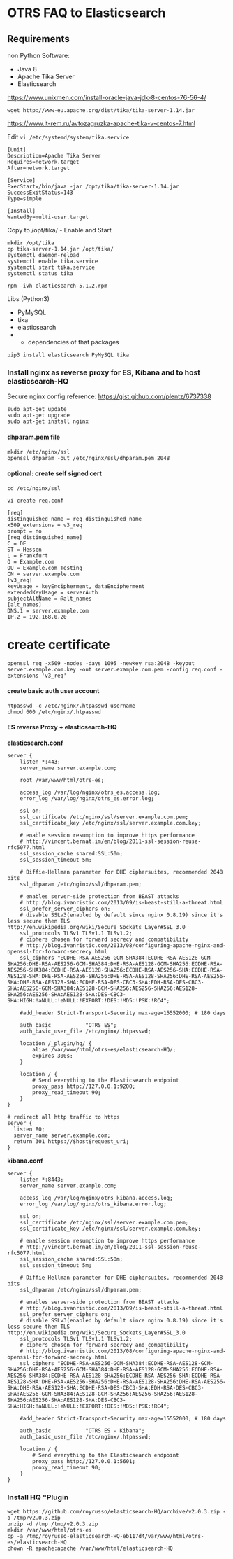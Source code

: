 # OTRS FAQ to Elasticsearch

## Requirements

non Python Software:

* Java 8
* Apache Tika Server
* Elasticsearch

https://www.unixmen.com/install-oracle-java-jdk-8-centos-76-56-4/


`wget http://www-eu.apache.org/dist/tika/tika-server-1.14.jar`

https://www.it-rem.ru/avtozagruzka-apache-tika-v-centos-7.html

Edit `vi /etc/systemd/system/tika.service`

```
[Unit]
Description=Apache Tika Server
Requires=network.target
After=network.target

[Service]
ExecStart=/bin/java -jar /opt/tika/tika-server-1.14.jar
SuccessExitStatus=143
Type=simple

[Install]
WantedBy=multi-user.target
```

Copy to /opt/tika/ - Enable and Start

```
mkdir /opt/tika
cp tika-server-1.14.jar /opt/tika/
systemctl daemon-reload
systemctl enable tika.service
systemctl start tika.service
systemctl status tika
```


`rpm -ivh elasticsearch-5.1.2.rpm`


Libs (Python3)

* PyMySQL
* tika
* elasticsearch
* + dependencies of that packages

```
pip3 install elasticsearch PyMySQL tika
```



### Install nginx as reverse proxy for ES, Kibana and to host elasticsearch-HQ

Secure nginx config reference: https://gist.github.com/plentz/6737338

```
sudo apt-get update
sudo apt-get upgrade
sudo apt-get install nginx
```

#### dhparam.pem file

``` 
mkdir /etc/nginx/ssl
openssl dhparam -out /etc/nginx/ssl/dhparam.pem 2048
```

#### optional: create self signed cert

```
cd /etc/nginx/ssl
```

`vi create req.conf`

```
[req]
distinguished_name = req_distinguished_name
x509_extensions = v3_req
prompt = no
[req_distinguished_name]
C = DE
ST = Hessen
L = Frankfurt
O = Example.com
OU = Example.com Testing
CN = server.example.com
[v3_req]
keyUsage = keyEncipherment, dataEncipherment
extendedKeyUsage = serverAuth
subjectAltName = @alt_names
[alt_names]
DNS.1 = server.example.com
IP.2 = 192.168.0.20
```

# create certificate

```
openssl req -x509 -nodes -days 1095 -newkey rsa:2048 -keyout server.example.com.key -out server.example.com.pem -config req.conf -extensions 'v3_req'
```
 
#### create basic auth user account

```
htpasswd -c /etc/nginx/.htpasswd username
chmod 600 /etc/nginx/.htpasswd
```

#### ES reverse Proxy + elasticsearch-HQ

**elasticsearch.conf**

```
server {
    listen *:443;
    server_name server.example.com;

    root /var/www/html/otrs-es;

    access_log /var/log/nginx/otrs_es.access.log;
    error_log /var/log/nginx/otrs_es.error.log;

    ssl on;
    ssl_certificate /etc/nginx/ssl/server.example.com.pem;
    ssl_certificate_key /etc/nginx/ssl/server.example.com.key;

    # enable session resumption to improve https performance
    # http://vincent.bernat.im/en/blog/2011-ssl-session-reuse-rfc5077.html
    ssl_session_cache shared:SSL:50m;
    ssl_session_timeout 5m;

    # Diffie-Hellman parameter for DHE ciphersuites, recommended 2048 bits
    ssl_dhparam /etc/nginx/ssl/dhparam.pem;

    # enables server-side protection from BEAST attacks
    # http://blog.ivanristic.com/2013/09/is-beast-still-a-threat.html
    ssl_prefer_server_ciphers on;
    # disable SSLv3(enabled by default since nginx 0.8.19) since it's less secure then TLS http://en.wikipedia.org/wiki/Secure_Sockets_Layer#SSL_3.0
    ssl_protocols TLSv1 TLSv1.1 TLSv1.2;
    # ciphers chosen for forward secrecy and compatibility
    # http://blog.ivanristic.com/2013/08/configuring-apache-nginx-and-openssl-for-forward-secrecy.html
    ssl_ciphers "ECDHE-RSA-AES256-GCM-SHA384:ECDHE-RSA-AES128-GCM-SHA256:DHE-RSA-AES256-GCM-SHA384:DHE-RSA-AES128-GCM-SHA256:ECDHE-RSA-AES256-SHA384:ECDHE-RSA-AES128-SHA256:ECDHE-RSA-AES256-SHA:ECDHE-RSA-AES128-SHA:DHE-RSA-AES256-SHA256:DHE-RSA-AES128-SHA256:DHE-RSA-AES256-SHA:DHE-RSA-AES128-SHA:ECDHE-RSA-DES-CBC3-SHA:EDH-RSA-DES-CBC3-SHA:AES256-GCM-SHA384:AES128-GCM-SHA256:AES256-SHA256:AES128-SHA256:AES256-SHA:AES128-SHA:DES-CBC3-SHA:HIGH:!aNULL:!eNULL:!EXPORT:!DES:!MD5:!PSK:!RC4";

    #add_header Strict-Transport-Security max-age=15552000; # 180 days

    auth_basic           "OTRS ES";
    auth_basic_user_file /etc/nginx/.htpasswd;

    location /_plugin/hq/ {
        alias /var/www/html/otrs-es/elasticsearch-HQ/;
        expires 300s;
    }

    location / {
        # Send everything to the Elasticsearch endpoint
        proxy_pass http://127.0.0.1:9200;
        proxy_read_timeout 90;
    }
}

# redirect all http traffic to https
server {
  listen 80;
  server_name server.example.com;
  return 301 https://$host$request_uri;
}
```

**kibana.conf**

```
server {
    listen *:8443;
    server_name server.example.com;

    access_log /var/log/nginx/otrs_kibana.access.log;
    error_log /var/log/nginx/otrs_kibana.error.log;

    ssl on;
    ssl_certificate /etc/nginx/ssl/server.example.com.pem;
    ssl_certificate_key /etc/nginx/ssl/server.example.com.key;

    # enable session resumption to improve https performance
    # http://vincent.bernat.im/en/blog/2011-ssl-session-reuse-rfc5077.html
    ssl_session_cache shared:SSL:50m;
    ssl_session_timeout 5m;

    # Diffie-Hellman parameter for DHE ciphersuites, recommended 2048 bits
    ssl_dhparam /etc/nginx/ssl/dhparam.pem;

    # enables server-side protection from BEAST attacks
    # http://blog.ivanristic.com/2013/09/is-beast-still-a-threat.html
    ssl_prefer_server_ciphers on;
    # disable SSLv3(enabled by default since nginx 0.8.19) since it's less secure then TLS http://en.wikipedia.org/wiki/Secure_Sockets_Layer#SSL_3.0
    ssl_protocols TLSv1 TLSv1.1 TLSv1.2;
    # ciphers chosen for forward secrecy and compatibility
    # http://blog.ivanristic.com/2013/08/configuring-apache-nginx-and-openssl-for-forward-secrecy.html
    ssl_ciphers "ECDHE-RSA-AES256-GCM-SHA384:ECDHE-RSA-AES128-GCM-SHA256:DHE-RSA-AES256-GCM-SHA384:DHE-RSA-AES128-GCM-SHA256:ECDHE-RSA-AES256-SHA384:ECDHE-RSA-AES128-SHA256:ECDHE-RSA-AES256-SHA:ECDHE-RSA-AES128-SHA:DHE-RSA-AES256-SHA256:DHE-RSA-AES128-SHA256:DHE-RSA-AES256-SHA:DHE-RSA-AES128-SHA:ECDHE-RSA-DES-CBC3-SHA:EDH-RSA-DES-CBC3-SHA:AES256-GCM-SHA384:AES128-GCM-SHA256:AES256-SHA256:AES128-SHA256:AES256-SHA:AES128-SHA:DES-CBC3-SHA:HIGH:!aNULL:!eNULL:!EXPORT:!DES:!MD5:!PSK:!RC4";

    #add_header Strict-Transport-Security max-age=15552000; # 180 days

    auth_basic           "OTRS ES - Kibana";
    auth_basic_user_file /etc/nginx/.htpasswd;

    location / {
        # Send everything to the Elasticsearch endpoint
        proxy_pass http://127.0.0.1:5601;
        proxy_read_timeout 90;
    }
}

```

### Install HQ "Plugin

```
wget https://github.com/royrusso/elasticsearch-HQ/archive/v2.0.3.zip -o /tmp/v2.0.3.zip
unzip -d /tmp /tmp/v2.0.3.zip 
mkdir /var/www/html/otrs-es
cp -a /tmp/royrusso-elasticsearch-HQ-eb117d4/var/www/html/otrs-es/elasticsearch-HQ
chown -R apache:apache /var/www/html/elasticsearch-HQ
```


